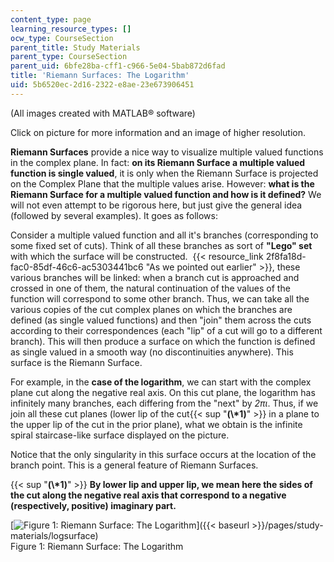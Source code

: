 ```yaml
---
content_type: page
learning_resource_types: []
ocw_type: CourseSection
parent_title: Study Materials
parent_type: CourseSection
parent_uid: 6bfe28ba-cff1-c966-5e04-5bab872d6fad
title: 'Riemann Surfaces: The Logarithm'
uid: 5b6520ec-2d16-2322-e8ae-23e673906451
---
```


(All images created with MATLAB® software)

Click on picture for more information and an image of higher resolution.

**Riemann Surfaces** provide a nice way to visualize multiple valued functions in the complex plane. In fact: **on its Riemann Surface a multiple valued function is single valued**, it is only when the Riemann Surface is projected on the Complex Plane that the multiple values arise. However: **what is the Riemann Surface for a multiple valued function and how is it defined?** We will not even attempt to be rigorous here, but just give the general idea (followed by several examples). It goes as follows:

Consider a multiple valued function and all it's branches (corresponding to some fixed set of cuts). Think of all these branches as sort of **"Lego" set** with which the surface will be constructed.  {{< resource_link 2f8fa18d-fac0-85df-46c6-ac5303441bc6 "As we pointed out earlier" >}}, these various branches will be linked: when a branch cut is approached and crossed in one of them, the natural continuation of the values of the function will correspond to some other branch. Thus, we can take all the various copies of the cut complex planes on which the branches are defined (as single valued functions) and then "join" them across the cuts according to their correspondences (each "lip" of a cut will go to a different branch). This will then produce a surface on which the function is defined as single valued in a smooth way (no discontinuities anywhere). This surface is the Riemann Surface.

For example, in the **case of the logarithm**, we can start with the complex plane cut along the negative real axis. On this cut plane, the logarithm has infinitely many branches, each differing from the "next" by _2πι_. Thus, if we join all these cut planes (lower lip of the cut{{< sup "**(\\*1)**" >}} in a plane to the upper lip of the cut in the prior plane), what we obtain is the infinite spiral staircase-like surface displayed on the picture.

Notice that the only singularity in this surface occurs at the location of the branch point. This is a general feature of Riemann Surfaces.

{{< sup "**(\\*1)**" >}} **By lower lip and upper lip, we mean here the sides of the cut along the negative real axis that correspond to a negative (respectively, positive) imaginary part.**

[![Figure 1: Riemann Surface: The Logarithm](/courses/mathematics/18-04-complex-variables-with-applications-fall-1999/study-materials/riem_log_Z.GIF)]({{< baseurl >}}/pages/study-materials/logsurface)  
Figure 1: Riemann Surface: The Logarithm